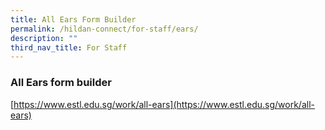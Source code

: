 ```yaml
---
title: All Ears Form Builder
permalink: /hildan-connect/for-staff/ears/
description: ""
third_nav_title: For Staff
---
```

### All Ears form builder

[https://www.estl.edu.sg/work/all-ears](https://www.estl.edu.sg/work/all-ears)